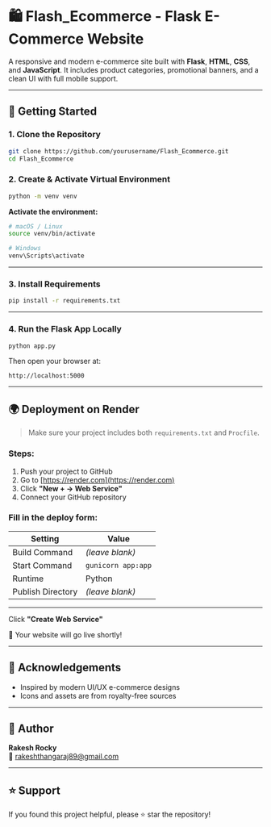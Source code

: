 # 🛍️ Flash_Ecommerce - Flask E-Commerce Website

A responsive and modern e-commerce site built with **Flask**, **HTML**, **CSS**, and **JavaScript**. It includes product categories, promotional banners, and a clean UI with full mobile support.

---

## 🚀 Getting Started

### 1. Clone the Repository

```bash
git clone https://github.com/yourusername/Flash_Ecommerce.git
cd Flash_Ecommerce
```

### 2. Create & Activate Virtual Environment

```bash
python -m venv venv
```

**Activate the environment:**

```bash
# macOS / Linux
source venv/bin/activate

# Windows
venv\Scripts\activate
```

---

### 3. Install Requirements

```bash
pip install -r requirements.txt
```

---

### 4. Run the Flask App Locally

```bash
python app.py
```

Then open your browser at:

```
http://localhost:5000
```

---

## 🌍 Deployment on Render

> Make sure your project includes both `requirements.txt` and `Procfile`.

### Steps:

1. Push your project to GitHub  
2. Go to [https://render.com](https://render.com)  
3. Click **"New + → Web Service"**  
4. Connect your GitHub repository  

### Fill in the deploy form:

| Setting          | Value               |
|------------------|---------------------|
| Build Command    | *(leave blank)*     |
| Start Command    | `gunicorn app:app`  |
| Runtime          | Python              |
| Publish Directory| *(leave blank)*     |

---

Click **"Create Web Service"**

🚀 Your website will go live shortly!

---

## 🙌 Acknowledgements

- Inspired by modern UI/UX e-commerce designs
- Icons and assets are from royalty-free sources

---

## 👤 Author

**Rakesh Rocky**  
📧 rakeshthangaraj89@gmail.com

---

## ⭐ Support

If you found this project helpful, please ⭐ star the repository!
